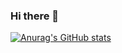 ### Hi there 👋
[![Anurag's GitHub stats](https://github-readme-stats.vercel.app/api?username=yanghelei)](https://github.com/anuraghazra/github-readme-stats)

<!--
**yanghelei/yanghelei** is a ✨ _special_ ✨ repository because its `README.md` (this file) appears on your GitHub profile.

Here are some ideas to get you started:

- 🔭 I’m currently working on ...
- 🌱 I’m currently learning ...
- 👯 I’m looking to collaborate on ...
- 🤔 I’m looking for help with ...
- 💬 Ask me about ...
- 📫 How to reach me: ...
- 😄 Pronouns: ...
- ⚡ Fun fact: ...
-->
